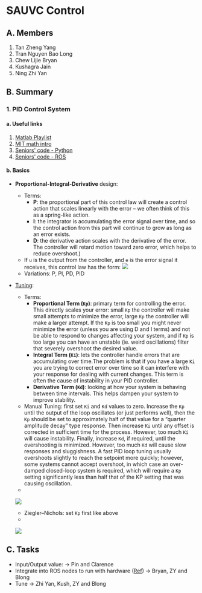 # SAUVC Control

## A. Members
1. Tan Zheng Yang
2. Tran Nguyen Bao Long
3. Chew Lijie Bryan
4. Kushagra Jain
5. Ning Zhi Yan

## B. Summary
### 1. PID Control System
#### a. Useful links 
1. [Matlab Playlist](https://m.youtube.com/watch?v=wkfEZmsQqiA&t=509s)
2. [MIT math intro](https://ocw.mit.edu/courses/mechanical-engineering/2-154-maneuvering-and-control-of-surface-and-underwater-vehicles-13-49-fall-2004/lecture-notes/lec16.pdf)
3. [Seniors' code - Python](https://github.com/heyuhang0/SAUVC2019/blob/111a2ac5936b95c75930394a3df63536a47d61e9/src/auv_qualification_imu.py)
4. [Seniors' code - ROS](https://github.com/heyuhang0/SAUVC2019-ROS)

#### b. Basics
- **Proportional-Integral-Derivative** design: 
    - Terms: 
        - **P**: the proportional part of this control law will create a control action that scales linearly with the error – we often think of this as a spring-like action. 
        - **I**: the integrator is accumulating the error signal over time, and so the control action from this part will continue to grow as long as an error exists. 
        - **D**: the derivative action scales with the derivative of the error. The controller will retard motion toward zero error, which helps to reduce overshoot.)
    - If `u` is the output from the controller, and `e` is the error signal it receives, this control law has the form:
![](https://i.imgur.com/oP2ZBcU.png)
    - Variations: P, PI, PD, PID
    
- [Tuning](http://robotsforroboticists.com/pid-control/): 
    - Terms:
        - **Proportional Term (`Kp`)**: primary term for controlling the error. This directly scales your error: small `Kp` the controller will make small attempts to minimize the error, large `Kp` the controller will make a larger attempt. If the `Kp` is too small you might never minimize the error (unless you are using D and I terms) and not be able to respond to changes affecting your system, and if `Kp` is too large you can have an unstable (ie. weird oscillations) filter that severely overshoot the desired value.
        - **Integral Term (`Ki`)**: lets the controller handle errors that are accumulating over time.The problem is that if you have a large `Ki` you are trying to correct error over time so it can interfere with your response for dealing with current changes. This term is often the cause of instability in your PID controller.
        - **Derivative Term (`Kd`)**: looking at how your system is behaving between time intervals. This helps dampen your system to improve stability.
    - Manual Tuning:  first set `Ki` and `Kd` values to zero. Increase the `Kp` until the output of the loop oscillates (or just performs well), then the `Kp` should be set to approximately half of that value for a “quarter amplitude decay” type response. Then increase `Ki` until any offset is corrected in sufficient time for the process. However, too much `Ki` will cause instability. Finally, increase `Kd`, if required, until the overshooting is minimized. However, too much `Kd` will cause slow responses and sluggishness. A fast PID loop tuning usually overshoots slightly to reach the setpoint more quickly; however, some systems cannot accept overshoot, in which case an over-damped closed-loop system is required, which will require a `Kp` setting significantly less than half that of the KP setting that was causing oscillation.
    - 
    ![](https://i.imgur.com/oPkPzJX.png)

    - Ziegler–Nichols: set `Kp` first like above
    - 
    ![](https://i.imgur.com/qiPydMp.png)


## C. Tasks
- Input/Output value:
-> Pin and Clarence
- Integrate into ROS nodes to run with hardware ([Ref](https://github.com/heyuhang0/SAUVC2019-ROS/blob/master/bubbles_pid/launch/bubbles_pid.launch))
-> Bryan, ZY and Blong
- Tune
-> Zhi Yan, Kush, ZY and Blong
